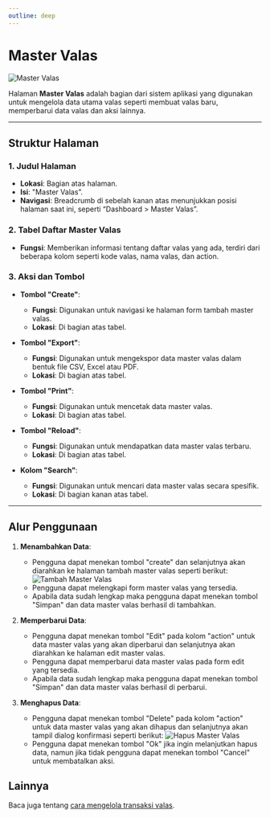 ```yaml
---
outline: deep
---
```


# Master Valas

![Master Valas](/master-valas.png)

Halaman **Master Valas** adalah bagian dari sistem aplikasi yang digunakan untuk mengelola data utama valas seperti membuat valas baru, memperbarui data valas dan aksi lainnya.

---

## Struktur Halaman

### 1. **Judul Halaman**

- **Lokasi**: Bagian atas halaman.
- **Isi**: "Master Valas”.
- **Navigasi**: Breadcrumb di sebelah kanan atas menunjukkan posisi halaman saat ini, seperti “Dashboard > Master Valas”.

### 2. **Tabel Daftar Master Valas**

- **Fungsi**: Memberikan informasi tentang daftar valas yang ada, terdiri dari beberapa kolom seperti kode valas, nama valas, dan action.

### 3. **Aksi dan Tombol**

- **Tombol "Create"**:

  - **Fungsi**: Digunakan untuk navigasi ke halaman form tambah master valas.
  - **Lokasi**: Di bagian atas tabel.

- **Tombol "Export"**:

  - **Fungsi**: Digunakan untuk mengekspor data master valas dalam bentuk file CSV, Excel atau PDF.
  - **Lokasi**: Di bagian atas tabel.

- **Tombol "Print"**:

  - **Fungsi**: Digunakan untuk mencetak data master valas.
  - **Lokasi**: Di bagian atas tabel.

- **Tombol "Reload"**:

  - **Fungsi**: Digunakan untuk mendapatkan data master valas terbaru.
  - **Lokasi**: Di bagian atas tabel.

- **Kolom "Search"**:

  - **Fungsi**: Digunakan untuk mencari data master valas secara spesifik.
  - **Lokasi**: Di bagian kanan atas tabel.

---

## Alur Penggunaan

1. **Menambahkan Data**:

   - Pengguna dapat menekan tombol "create" dan selanjutnya akan diarahkan ke halaman tambah master valas seperti berikut:
     ![Tambah Master Valas](/tambah-master-valas.png)
   - Pengguna dapat melengkapi form master valas yang tersedia.
   - Apabila data sudah lengkap maka pengguna dapat menekan tombol "Simpan" dan data master valas berhasil di tambahkan.

2. **Memperbarui Data**:

   - Pengguna dapat menekan tombol "Edit" pada kolom "action" untuk data master valas yang akan diperbarui dan selanjutnya akan diarahkan ke halaman edit master valas.
   - Pengguna dapat memperbarui data master valas pada form edit yang tersedia.
   - Apabila data sudah lengkap maka pengguna dapat menekan tombol "Simpan" dan data master valas berhasil di perbarui.

3. **Menghapus Data**:

   - Pengguna dapat menekan tombol "Delete" pada kolom "action" untuk data master valas yang akan dihapus dan selanjutnya akan tampil dialog konfirmasi seperti berikut:
     ![Hapus Master Valas](/hapus-master-valas.png)
   - Pengguna dapat menekan tombol "Ok" jika ingin melanjutkan hapus data, namun jika tidak pengguna dapat menekan tombol "Cancel" untuk membatalkan aksi.

## Lainnya

Baca juga tentang [cara mengelola transaksi valas](/transaksi/transaksi-valas).
